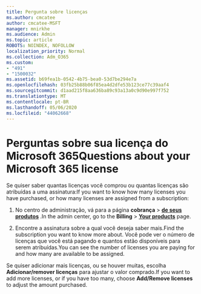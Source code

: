 ```yaml
---
title: Pergunta sobre licenças
ms.author: cmcatee
author: cmcatee-MSFT
manager: mnirkhe
ms.audience: Admin
ms.topic: article
ROBOTS: NOINDEX, NOFOLLOW
localization_priority: Normal
ms.collection: Adm_O365
ms.custom:
- "491"
- "1500032"
ms.assetid: b69fea1b-0542-4b75-bea0-53d7be294e7a
ms.openlocfilehash: 03fb25b88b06f85ea4d2dfe53b123ce77c39aaf4
ms.sourcegitcommit: d1aad215f8aa636ba89c93a13a0c9d90e997f752
ms.translationtype: MT
ms.contentlocale: pt-BR
ms.lasthandoff: 05/06/2020
ms.locfileid: "44062668"
---
```

# <a name="questions-about-your-microsoft-365-license"></a><span data-ttu-id="a0178-102">Perguntas sobre sua licença do Microsoft 365</span><span class="sxs-lookup"><span data-stu-id="a0178-102">Questions about your Microsoft 365 license</span></span>

<span data-ttu-id="a0178-103">Se quiser saber quantas licenças você comprou ou quantas licenças são atribuídas a uma assinatura:</span><span class="sxs-lookup"><span data-stu-id="a0178-103">If you want to know how many licenses you have purchased, or how many licenses are assigned from a subscription:</span></span>
  
1. <span data-ttu-id="a0178-104">No centro de administração, vá para a página **cobrança** \> **[de seus produtos](https://go.microsoft.com/fwlink/p/?linkid=842054)** .</span><span class="sxs-lookup"><span data-stu-id="a0178-104">In the admin center, go to the **Billing** \> **[Your products](https://go.microsoft.com/fwlink/p/?linkid=842054)** page.</span></span>

2. <span data-ttu-id="a0178-105">Encontre a assinatura sobre a qual você deseja saber mais.</span><span class="sxs-lookup"><span data-stu-id="a0178-105">Find the subscription you want to know more about.</span></span> <span data-ttu-id="a0178-106">Você pode ver o número de licenças que você está pagando e quantos estão disponíveis para serem atribuídas.</span><span class="sxs-lookup"><span data-stu-id="a0178-106">You can see the number of licenses you are paying for and how many are available to be assigned.</span></span>

<span data-ttu-id="a0178-107">Se quiser adicionar mais licenças, ou se houver muitas, escolha **Adicionar/remover licenças** para ajustar o valor comprado.</span><span class="sxs-lookup"><span data-stu-id="a0178-107">If you want to add more licenses, or if you have too many, choose **Add/Remove licenses** to adjust the amount purchased.</span></span>